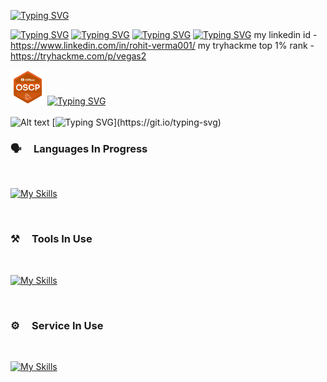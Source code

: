 


[![Typing SVG](https://readme-typing-svg.demolab.com?font=Fira+Code&pause=1000&random=false&width=435&lines=I+am+hackervegas001.+Nice+to+see+you)](https://git.io/typing-svg)

[![Typing SVG](https://readme-typing-svg.demolab.com?font=Fira+Code&size=15&pause=1000&random=false&width=435&lines=%F0%9F%91%8B+Hi%2C+I%E2%80%99m+%40hackervegas001)](https://git.io/typing-svg)
[![Typing SVG](https://readme-typing-svg.demolab.com?font=Fira+Code&size=15&pause=1000&random=false&width=435&lines=%F0%9F%92%BC+I'm+Cyber+Security+Researcher)](https://git.io/typing-svg)
[![Typing SVG](https://readme-typing-svg.demolab.com?font=Fira+Code&size=15&pause=1000&random=false&width=435&lines=%F0%9F%91%80+I%E2%80%99m+interested+in+cyber+security+as+a+web+application+penetration+tester+%26+network+penetration+tester)](https://git.io/typing-svg)
[![Typing SVG](https://readme-typing-svg.demolab.com?font=Fira+Code&size=15&pause=1000&random=false&width=435&lines=%F0%9F%8C%B1+I%E2%80%99m+currently+learning+oscp+(offensive-security+certified+professional))](https://git.io/typing-svg)
my linkedin id - https://www.linkedin.com/in/rohit-verma001/
my tryhackme top 1% rank - https://tryhackme.com/p/vegas2

<img src="https://raw.githubusercontent.com/bekkage/bekkage/main/img/fa54f767-4ff0-4fc6-91c4-40555ba62545.png" alt="Alt text" width="55" height="55"> [![Typing SVG](https://readme-typing-svg.demolab.com?font=Fira+Code&size=10&pause=1000&random=false&width=435&lines=I+have+good+knowledge+of+oscp)](https://git.io/typing-svg)
<br> </br>
<img src="https://images.credly.com/images/0a375324-4f9e-412d-b276-b6e96c428709/image.png" alt="Alt text" width="52" height="52">  [![Typing SVG](https://readme-typing-svg.demolab.com?font=Fira+Code&size=10&pause=1000&random=false&width=435&lines=Currently+studying+for+OSWE+certification.)](https://git.io/typing-svg)
### 🗣️ &nbsp;&nbsp;&nbsp; Languages In Progress

<br/>

[![My Skills](https://skillicons.dev/icons?i=python,bash,js,html)](https://skillicons.dev)

<br/>

### ⚒️ &nbsp;&nbsp;&nbsp; Tools In Use

<br/>

[![My Skills](https://skillicons.dev/icons?i=linux,github,androidstudio,md,powershell)](https://skillicons.dev)


<br/>

### ⚙ &nbsp;&nbsp;&nbsp; Service In Use

</br>

[![My Skills](https://skillicons.dev/icons?i=docker,aws)](https://skillicons.dev)

<!---
hackervegas001/hackervegas001 is a ✨ special ✨ repository because its `README.md` (this file) appears on your GitHub profile.
You can click the Preview link to take a look at your changes.
--->
